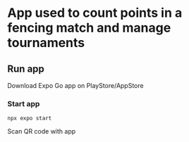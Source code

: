 # App used to count points in a fencing match and manage tournaments

## Run app
Download Expo Go app on PlayStore/AppStore

### Start app
`npx expo start`

Scan QR code with app
